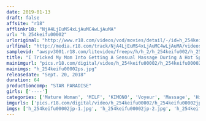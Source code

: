 ```yaml
---
date: 2019-01-13
draft: false
affsite: "r18"
afflinkr18: "NjA4LjEuMS4xLjAuMC4wLjAuMA"
url: "h_254keifu00002"
urloriginal: "http://www.r18.com/videos/vod/movies/detail/-/id=h_254keifu00002"
urlfinal: "http://media.r18.com/track/NjA4LjEuMS4xLjAuMC4wLjAuMA/videos/vod/movies/detail/-/id=h_254keifu00002"
samplevid: "awspv3001.r18.com/litevideo/freepv/h/h_2/h_254keifu002/h_254keifu002_dmb_w.mp4"
title: "I Tricked My Mom Into Getting A Sensual Massage During A Hot Spring Trip... Y.N 59 Years Old"
mainimgurl: "pics.r18.com/digital/video/h_254keifu00002/h_254keifu00002ps.jpg"
mainimgs: "h_254keifu00002ps.jpg"
releasedate: "Sept. 20, 2018"
duration: 64
productioncomp: "STAR PARADISE"
girls: ['----']
categories: ['Mature Woman', 'MILF', 'KIMONO', 'Voyeur', 'Massage', 'Hi-Def']
imgurls: ['pics.r18.com/digital/video/h_254keifu00002/h_254keifu00002jp-1.jpg', 'pics.r18.com/digital/video/h_254keifu00002/h_254keifu00002jp-2.jpg', 'pics.r18.com/digital/video/h_254keifu00002/h_254keifu00002jp-3.jpg', 'pics.r18.com/digital/video/h_254keifu00002/h_254keifu00002jp-4.jpg', 'pics.r18.com/digital/video/h_254keifu00002/h_254keifu00002jp-5.jpg', 'pics.r18.com/digital/video/h_254keifu00002/h_254keifu00002jp-6.jpg', 'pics.r18.com/digital/video/h_254keifu00002/h_254keifu00002jp-7.jpg', 'pics.r18.com/digital/video/h_254keifu00002/h_254keifu00002jp-8.jpg', 'pics.r18.com/digital/video/h_254keifu00002/h_254keifu00002jp-9.jpg', 'pics.r18.com/digital/video/h_254keifu00002/h_254keifu00002jp-10.jpg', 'pics.r18.com/digital/video/h_254keifu00002/h_254keifu00002jp-11.jpg', 'pics.r18.com/digital/video/h_254keifu00002/h_254keifu00002jp-12.jpg', 'pics.r18.com/digital/video/h_254keifu00002/h_254keifu00002jp-13.jpg', 'pics.r18.com/digital/video/h_254keifu00002/h_254keifu00002jp-14.jpg', 'pics.r18.com/digital/video/h_254keifu00002/h_254keifu00002jp-15.jpg', 'pics.r18.com/digital/video/h_254keifu00002/h_254keifu00002jp-16.jpg', 'pics.r18.com/digital/video/h_254keifu00002/h_254keifu00002jp-17.jpg', 'pics.r18.com/digital/video/h_254keifu00002/h_254keifu00002jp-18.jpg', 'pics.r18.com/digital/video/h_254keifu00002/h_254keifu00002jp-19.jpg', 'pics.r18.com/digital/video/h_254keifu00002/h_254keifu00002jp-20.jpg']
imgs: ['h_254keifu00002jp-1.jpg', 'h_254keifu00002jp-2.jpg', 'h_254keifu00002jp-3.jpg', 'h_254keifu00002jp-4.jpg', 'h_254keifu00002jp-5.jpg', 'h_254keifu00002jp-6.jpg', 'h_254keifu00002jp-7.jpg', 'h_254keifu00002jp-8.jpg', 'h_254keifu00002jp-9.jpg', 'h_254keifu00002jp-10.jpg', 'h_254keifu00002jp-11.jpg', 'h_254keifu00002jp-12.jpg', 'h_254keifu00002jp-13.jpg', 'h_254keifu00002jp-14.jpg', 'h_254keifu00002jp-15.jpg', 'h_254keifu00002jp-16.jpg', 'h_254keifu00002jp-17.jpg', 'h_254keifu00002jp-18.jpg', 'h_254keifu00002jp-19.jpg', 'h_254keifu00002jp-20.jpg']
---
```

